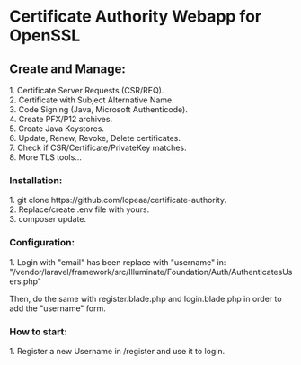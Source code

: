 # Certificate Authority Webapp for OpenSSL

<h2>Create and Manage:</h2> 
1. Certificate Server Requests (CSR/REQ).<br />
2. Certificate with Subject Alternative Name.<br />
3. Code Signing (Java, Microsoft Authenticode).<br />
4. Create PFX/P12 archives.<br />
5. Create Java Keystores.<br />
6. Update, Renew, Revoke, Delete certificates.<br />
7. Check if CSR/Certificate/PrivateKey matches.<br />
8. More TLS tools...

<h3>Installation:</h3>
1. git clone https://github.com/lopeaa/certificate-authority.<br />
2. Replace/create .env file with yours.<br />
3. composer update.<br />

<h3>Configuration:</h3>
1. Login with "email" has been replace with "username" in:<br />
 "/vendor/laravel/framework/src/Illuminate/Foundation/Auth/AuthenticatesUsers.php"<br />

Then, do the same with register.blade.php and login.blade.php in order to add the "username" form.<br />

<h3>How to start:</h3>
1. Register a new Username in /register and use it to login. <br />
